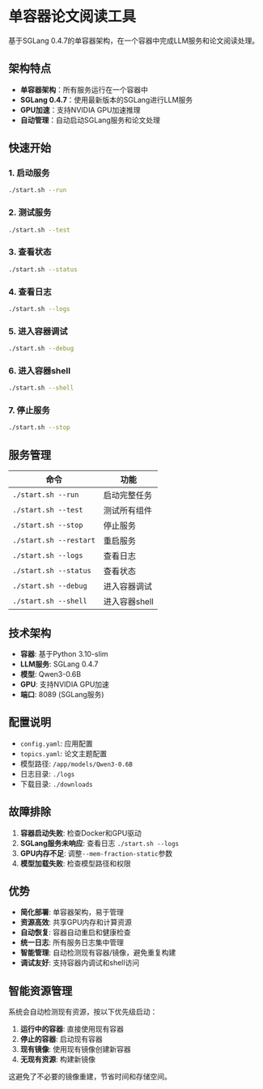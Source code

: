 # 单容器论文阅读工具

基于SGLang 0.4.7的单容器架构，在一个容器中完成LLM服务和论文阅读处理。

## 架构特点

- **单容器架构**：所有服务运行在一个容器中
- **SGLang 0.4.7**：使用最新版本的SGLang进行LLM服务
- **GPU加速**：支持NVIDIA GPU加速推理
- **自动管理**：自动启动SGLang服务和论文处理

## 快速开始

### 1. 启动服务
```bash
./start.sh --run
```

### 2. 测试服务
```bash
./start.sh --test
```

### 3. 查看状态
```bash
./start.sh --status
```

### 4. 查看日志
```bash
./start.sh --logs
```

### 5. 进入容器调试
```bash
./start.sh --debug
```

### 6. 进入容器shell
```bash
./start.sh --shell
```

### 7. 停止服务
```bash
./start.sh --stop
```

## 服务管理

| 命令 | 功能 |
|------|------|
| `./start.sh --run` | 启动完整任务 |
| `./start.sh --test` | 测试所有组件 |
| `./start.sh --stop` | 停止服务 |
| `./start.sh --restart` | 重启服务 |
| `./start.sh --logs` | 查看日志 |
| `./start.sh --status` | 查看状态 |
| `./start.sh --debug` | 进入容器调试 |
| `./start.sh --shell` | 进入容器shell |

## 技术架构

- **容器**: 基于Python 3.10-slim
- **LLM服务**: SGLang 0.4.7
- **模型**: Qwen3-0.6B
- **GPU**: 支持NVIDIA GPU加速
- **端口**: 8089 (SGLang服务)

## 配置说明

- `config.yaml`: 应用配置
- `topics.yaml`: 论文主题配置
- 模型路径: `/app/models/Qwen3-0.6B`
- 日志目录: `./logs`
- 下载目录: `./downloads`

## 故障排除

1. **容器启动失败**: 检查Docker和GPU驱动
2. **SGLang服务未响应**: 查看日志 `./start.sh --logs`
3. **GPU内存不足**: 调整`--mem-fraction-static`参数
4. **模型加载失败**: 检查模型路径和权限

## 优势

- **简化部署**: 单容器架构，易于管理
- **资源高效**: 共享GPU内存和计算资源
- **自动恢复**: 容器自动重启和健康检查
- **统一日志**: 所有服务日志集中管理
- **智能管理**: 自动检测现有容器/镜像，避免重复构建
- **调试友好**: 支持容器内调试和shell访问

## 智能资源管理

系统会自动检测现有资源，按以下优先级启动：

1. **运行中的容器**: 直接使用现有容器
2. **停止的容器**: 启动现有容器
3. **现有镜像**: 使用现有镜像创建新容器
4. **无现有资源**: 构建新镜像

这避免了不必要的镜像重建，节省时间和存储空间。
